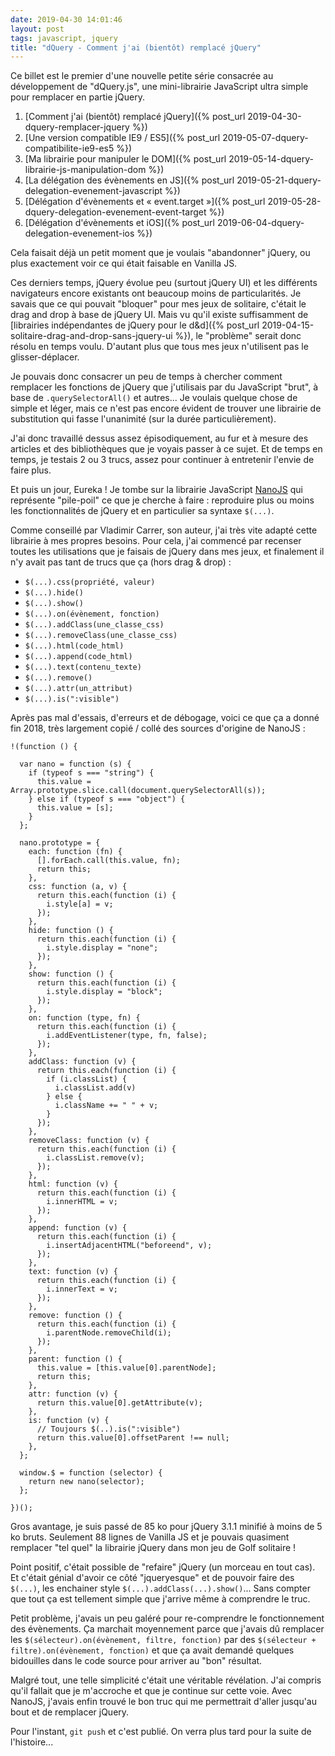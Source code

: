 ```yaml
---
date: 2019-04-30 14:01:46
layout: post
tags: javascript, jquery
title: "dQuery - Comment j'ai (bientôt) remplacé jQuery"
---
```


Ce billet est le premier d'une nouvelle petite série consacrée au développement
de "dQuery.js", une mini-librairie JavaScript ultra simple pour remplacer en
partie jQuery.

1. [Comment j'ai (bientôt) remplacé jQuery]({% post_url 2019-04-30-dquery-remplacer-jquery %})
2. [Une version compatible IE9 / ES5]({% post_url 2019-05-07-dquery-compatibilite-ie9-es5 %})
3. [Ma librairie pour manipuler le DOM]({% post_url 2019-05-14-dquery-librairie-js-manipulation-dom %})
4. [La délégation des évènements en JS]({% post_url 2019-05-21-dquery-delegation-evenement-javascript %})
5. [Délégation d'évènements et « event.target »]({% post_url 2019-05-28-dquery-delegation-evenement-event-target %})
6. [Délégation d'évènements et iOS]({% post_url 2019-06-04-dquery-delegation-evenement-ios %})

Cela faisait déjà un petit moment que je voulais "abandonner" jQuery, ou plus
exactement voir ce qui était faisable en Vanilla JS.

Ces derniers temps, jQuery évolue peu (surtout jQuery UI) et les différents
navigateurs encore existants ont beaucoup moins de particularités. Je savais que
ce qui pouvait "bloquer" pour mes jeux de solitaire, c'était le drag and drop à
base de jQuery UI. Mais vu qu'il existe suffisamment de [librairies
indépendantes de jQuery pour le d&d]({% post_url 2019-04-15-solitaire-drag-and-drop-sans-jquery-ui %}),
le "problème" serait donc résolu en temps voulu. D'autant plus que tous mes jeux
n'utilisent pas le glisser-déplacer.

Je pouvais donc consacrer un peu de temps à chercher comment remplacer les
fonctions de jQuery que j'utilisais par du JavaScript "brut", à base de
`.querySelectorAll()` et autres... Je voulais quelque chose de simple et léger,
mais ce n'est pas encore évident de trouver une librairie de substitution qui
fasse l'unanimité (sur la durée particulièrement).

J'ai donc travaillé dessus assez épisodiquement, au fur et à mesure des articles
et des bibliothèques que je voyais passer à ce sujet. Et de temps en temps, je
testais 2 ou 3 trucs, assez pour continuer à entretenir l'envie de faire plus.

Et puis un jour, Eureka ! Je tombe sur la librairie JavaScript
[NanoJS](https://github.com/vladocar/nanoJS/) qui représente "pile-poil" ce que
je cherche à faire : reproduire plus ou moins les fonctionnalités de jQuery et
en particulier sa syntaxe `$(...)`.

Comme conseillé par Vladimir Carrer, son auteur, j'ai très vite adapté cette
librairie à mes propres besoins. Pour cela, j'ai commencé par recenser toutes
les utilisations que je faisais de jQuery dans mes jeux, et finalement il n'y
avait pas tant de trucs que ça (hors drag & drop) :

* `$(...).css(propriété, valeur)`
* `$(...).hide()`
* `$(...).show()`
* `$(...).on(évènement, fonction)`
* `$(...).addClass(une_classe_css)`
* `$(...).removeClass(une_classe_css)`
* `$(...).html(code_html)`
* `$(...).append(code_html)`
* `$(...).text(contenu_texte)`
* `$(...).remove()`
* `$(...).attr(un_attribut)`
* `$(...).is(":visible")`

Après pas mal d'essais, d'erreurs et de débogage, voici ce que ça a donné fin
2018, très largement copié / collé des sources d'origine de NanoJS :

```
!(function () {

  var nano = function (s) {
    if (typeof s === "string") {
      this.value = Array.prototype.slice.call(document.querySelectorAll(s));
    } else if (typeof s === "object") {
      this.value = [s];
    }
  };

  nano.prototype = {
    each: function (fn) {
      [].forEach.call(this.value, fn);
      return this;
    },
    css: function (a, v) {
      return this.each(function (i) {
        i.style[a] = v;
      });
    },
    hide: function () {
      return this.each(function (i) {
        i.style.display = "none";
      });
    },
    show: function () {
      return this.each(function (i) {
        i.style.display = "block";
      });
    },
    on: function (type, fn) {
      return this.each(function (i) {
        i.addEventListener(type, fn, false);
      });
    },
    addClass: function (v) {
      return this.each(function (i) {
        if (i.classList) {
          i.classList.add(v)
        } else {
          i.className += " " + v;
        }
      });
    },
    removeClass: function (v) {
      return this.each(function (i) {
        i.classList.remove(v);
      });
    },
    html: function (v) {
      return this.each(function (i) {
        i.innerHTML = v;
      });
    },
    append: function (v) {
      return this.each(function (i) {
        i.insertAdjacentHTML("beforeend", v);
      });
    },
    text: function (v) {
      return this.each(function (i) {
        i.innerText = v;
      });
    },
    remove: function () {
      return this.each(function (i) {
        i.parentNode.removeChild(i);
      });
    },
    parent: function () {
      this.value = [this.value[0].parentNode];
      return this;
    },
    attr: function (v) {
      return this.value[0].getAttribute(v);
    },
    is: function (v) {
      // Toujours $(..).is(":visible")
      return this.value[0].offsetParent !== null;
    },
  };

  window.$ = function (selector) {
    return new nano(selector);
  };

})();
```

Gros avantage, je suis passé de 85 ko pour jQuery 3.1.1 minifié à moins de 5 ko
bruts. Seulement 88 lignes de Vanilla JS et je pouvais quasiment remplacer "tel
quel" la librairie jQuery dans mon jeu de Golf solitaire !

Point positif, c'était possible de "refaire" jQuery (un morceau en tout cas). Et
c'était génial d'avoir ce côté "jqueryesque" et de pouvoir faire des `$(...)`,
les enchainer style `$(...).addClass(...).show()`... Sans compter que tout ça
est tellement simple que j'arrive même à comprendre le truc.

Petit problème, j'avais un peu galéré pour re-comprendre le fonctionnement des
évènements. Ça marchait moyennement parce que j'avais dû remplacer les
`$(sélecteur).on(évènement, filtre, fonction)` par des
`$(sélecteur + filtre).on(évènement, fonction)` et que ça avait demandé quelques
bidouilles dans le code source pour arriver au "bon" résultat.

Malgré tout, une telle simplicité c'était une véritable révélation. J'ai compris
qu'il fallait que je m'accroche et que je continue sur cette voie. Avec NanoJS,
j'avais enfin trouvé le bon truc qui me permettrait d'aller jusqu'au bout et de
remplacer jQuery.

Pour l'instant, `git push` et c'est publié. On verra plus tard pour la suite de
l'histoire...
